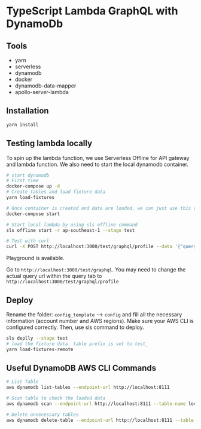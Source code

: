 # TypeScript Lambda GraphQL with DynamoDb

## Tools

- yarn
- serverless
- dynamodb
- docker
- dynamodb-data-mapper
- apollo-server-lambda

## Installation

```bash
yarn install
```

## Testing lambda locally

To spin up the lambda function, we use Serverless Offline for API gateway and lambda function. We also need to start the local dynamodb container.

```bash
# start dynamodb
# First time
docker-compose up -d
# Create tables and load fixture data
yarn load-fixtures

# Once container is created and data are loaded, we can just use this command.
docker-compose start

# Start local lambda by using sls offline command
sls offline start -r ap-southeast-1 --stage test

# Test with curl
curl -X POST http://localhost:3000/test/graphql/profile --data '{"query": "{books { id author title }}"}'
```

Playground is available.

Go to `http://localhost:3000/test/graphql`. You may need to change the actual query url within the query tab to `http://localhost:3000/test/graphql/profile`

## Deploy

Rename the folder: `config_template` --> `config` and fill all the necessary information (account number and AWS regions). Make sure your AWS CLI is configured correctly. Then, use sls command to deploy.

```bash
sls deplly --stage test
# load the fixture data. table prefix is set to test_
yarn load-fixtures-remote
```

## Useful DynamoDB AWS CLI Commands

```bash
# List Table
aws dynamodb list-tables --endpoint-url http://localhost:8111

# Scan table to check the loaded data
aws dynamodb scan --endpoint-url http://localhost:8111 --table-name local_movies

# Delete unnecessary tables
aws dynamodb delete-table --endpoint-url http://localhost:8111 --table-name Music 
```


